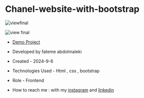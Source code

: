 # Chanel-website-with-bootstrap
![viewfinal]()

![view final]()

- [Demo Project]( https://fatemeabdolmaleki.github.io/Chanel-website-with-bootstrap/)

- Developed by fateme abdolmaleki

- Created - 2024-9-6

- Technologies Used - Html , css , bootstrap

- Role - Frontend

- How to reach me : with my [instagram](https://www.instagram.com/fatemeabdolmaleki_) and [linkedin](https://www.linkedin.com/in/fateme-abdolmaleki)
